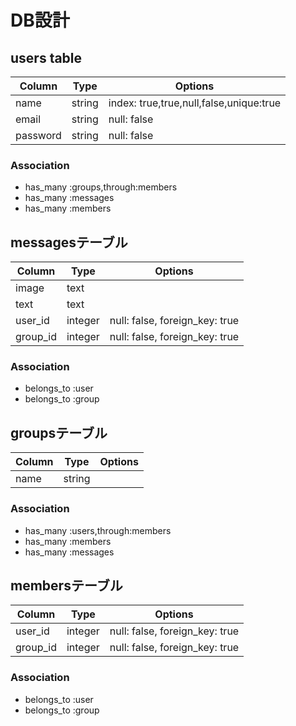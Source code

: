 # DB設計

## users table

|Column|Type|Options|
|------|----|-------|
|name|string|index: true,true,null,false,unique:true|
|email|string|null: false|
|password|string|null: false|

### Association
- has_many :groups,through:members
- has_many :messages
- has_many :members

## messagesテーブル
|Column|Type|Options|
|------|----|-------|
|image|text||
|text|text||
|user_id|integer|null: false, foreign_key: true|
|group_id|integer|null: false, foreign_key: true|

### Association
- belongs_to :user
- belongs_to :group

## groupsテーブル
|Column|Type|Options|
|------|----|-------|
|name|string|

### Association
- has_many :users,through:members
- has_many :members
- has_many :messages

## membersテーブル
|Column|Type|Options|
|------|----|-------|
|user_id|integer|null: false, foreign_key: true|
|group_id|integer|null: false, foreign_key: true|

### Association
- belongs_to :user
- belongs_to :group